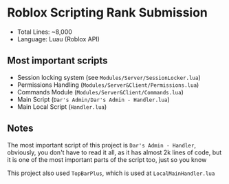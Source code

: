 # Roblox Scripting Rank Submission

- Total Lines: ~8,000
- Language: Luau (Roblox API)

## Most important scripts
- Session locking system (see `Modules/Server/SessionLocker.lua`)
- Permissions Handling (`Modules/Server&Client/Permissions.lua`)
- Commands Module (`Modules/Server&Client/Commands.lua`)
- Main Script (`Dar's Admin/Dar's Admin - Handler.lua`)
- Main Local Script (`Handler.lua`)

## Notes
The most important script of this project is `Dar's Admin - Handler`, obviously, you don't have to read it all, as it has almost 2k lines of code, but it is one of the most important parts of the script too, just so you know

This project also used `TopBarPlus`, which is used at `LocalMainHandler.lua`

